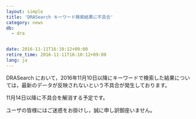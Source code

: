 ```yaml
---
layout: simple
title: 'DRASearch キーワード検索結果に不具合'
category: news
db:
  - dra


date: 2016-11-11T16:10:12+09:00
retire_time: 2016-11-11T16:10:12+09:00
lang: ja
---
```


<p>DRASearch において，2016年11月10日以降にキーワードで検索した結果については，最新のデータが反映されないという不具合が発生しております。</p>

<p>11月14日以降に不具合を解消する予定です。</p>

<p>ユーザの皆様にはご迷惑をお掛けし，誠に申し訳御座いません。</p>
